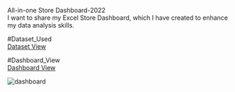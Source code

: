 All-in-one Store Dashboard-2022 <br>
I want to share my Excel Store Dashboard, which I have created to enhance my data analysis skills.

#Dataset_Used <br>
<a href="https://github.com/sawchinstha/Data-Analysis-in-Excel/blob/main/Store%20Data.xlsx"> Dataset View </a>

#Dashboard_View <br>
<a href="https://github.com/sawchinstha/Data-Analysis-in-Excel/blob/main/dashboard.png"> Dashboard View </a>

![dashboard](https://github.com/user-attachments/assets/0191c937-71a8-4f56-bdb5-fb242187f4a9)



